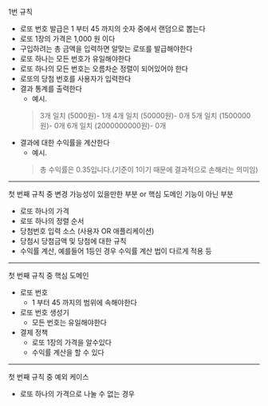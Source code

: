 1번 규칙 
- 로또 번호 발급은 1 부터 45 까지의 숫자 중에서 랜덤으로 뽑는다 
- 로또 1장의 가격은 1,000 원 이다 
- 구입하려는 총 금액을 입력하면 알맞는 로또를 발급해야한다  
- 로또 하나는 모든 번호가 유일해야한다 
- 로또 하나의 모든 번호는 오름차순 정렬이 되어있어야 한다
- 로또의 당첨 번호를 사용자가 입력한다
- 결과 통계를 출력한다 
  - 예시. 
  > 3개 일치 (5000원)- 1개 
  > 4개 일치 (50000원)- 0개 
  > 5개 일치 (1500000원)- 0개 
  > 6개 일치 (2000000000원)- 0개
- 결과에 대한 수익률을 계산한다 
  - 예시.
  > 총 수익률은 0.35입니다.(기준이 1이기 때문에 결과적으로 손해라는 의미임)

----------------------------

첫 번째 규칙 중 변경 가능성이 있을만한 부분 or 핵심 도메인 기능이 아닌 부분
- 로또 하나의 가격 
- 로또 하나의 정렬 순서
- 당첨번호 입력 소스 (사용자 OR 애플리케이션)
- 당첨시 당첨금액 및 당첨에 대한 규칙 
- 수익률 계산, 예를들어 1등인 경우 수익률 계산 법이 다르게 적용 등

----------------------------

첫 번째 규칙 중 핵심 도메인
- 로또 번호
  - 1 부터 45 까지의 범위에 속해야한다  
- 로또 번호 생성기 
  - 모든 번호는 유일해야한다 
- 결제 정책 
  - 로또 1장의 가격을 알수있다 
  - 수익률 계산을 할 수 있다

----------------------------

첫 번째 규칙 중 예외 케이스 
- 로또 하나의 가격으로 나눌 수 없는 경우 